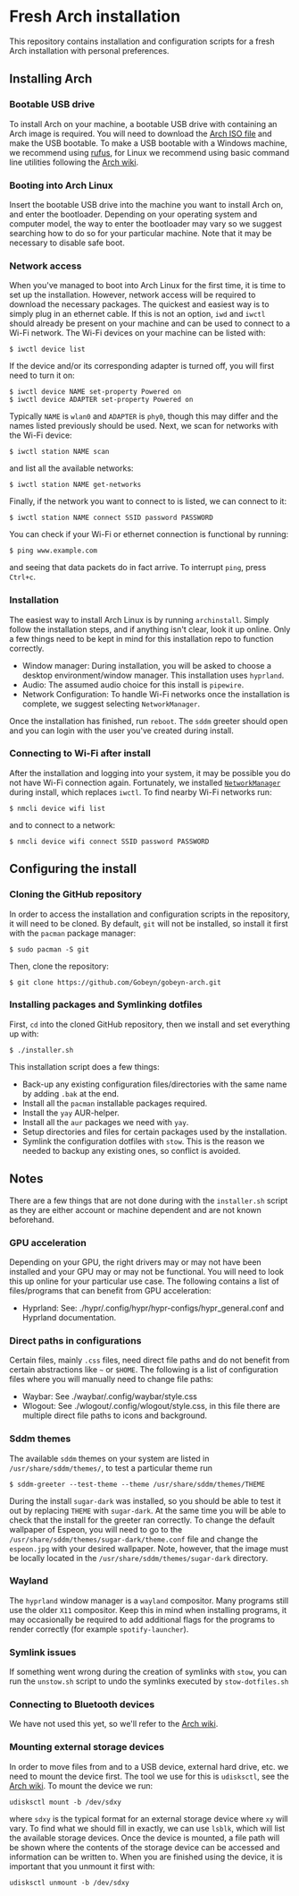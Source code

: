 # Fresh Arch installation

This repository contains installation and configuration scripts for a fresh Arch installation with personal preferences.

## Installing Arch

### Bootable USB drive

To install Arch on your machine, a bootable USB drive with containing an Arch image is required. You will need to download the 
[Arch ISO file](https://archlinux.org/download/) and make the USB bootable. To make a USB bootable with a Windows machine, 
we recommend using [rufus](https://rufus.ie/en/), for Linux we recommend using basic command line utilities following the 
[Arch wiki](https://wiki.archlinux.org/title/USB_flash_installation_medium).

### Booting into Arch Linux

Insert the bootable USB drive into the machine you want to install Arch on, and enter the bootloader. Depending on your operating system and 
computer model, the way to enter the bootloader may vary so we suggest searching how to do so for your particular machine. Note that it may be 
necessary to disable safe boot.

### Network access

When you've managed to boot into Arch Linux for the first time, it is 
time to set up the installation. However, network access will be 
required to download the necessary packages. The quickest and easiest 
way is to simply plug in an ethernet cable. If this is not an option,
`iwd` and `iwctl` should already be present on your machine and 
can be used to connect to a Wi-Fi network. The Wi-Fi devices on your 
machine can be listed with:
```
$ iwctl device list
```
If the device and/or its corresponding adapter is turned off, you will 
first need to turn it on:
```
$ iwctl device NAME set-property Powered on
$ iwctl device ADAPTER set-property Powered on
```
Typically `NAME` is `wlan0` and `ADAPTER` is `phy0`, though this may 
differ and the names listed previously should be used. Next, we scan 
for networks with the Wi-Fi device:
```
$ iwctl station NAME scan
```
and list all the available networks:
```
$ iwctl station NAME get-networks
```
Finally, if the network you want to connect to is listed, we can 
connect to it:
```
$ iwctl station NAME connect SSID password PASSWORD
```

You can check if your Wi-Fi or ethernet connection 
is functional by running:
```
$ ping www.example.com
```
and seeing that data packets do in fact arrive. To interrupt `ping`, 
press `Ctrl+c`.

### Installation 

The easiest way to install Arch Linux is by running `archinstall`. Simply 
follow the installation steps, and if anything isn't clear, look it up 
online. Only a few things need to be kept in mind for this installation 
repo to function correctly.

- Window manager: During installation, you will be asked to choose a 
    desktop environment/window manager. This installation uses `hyprland`.
- Audio: The assumed audio choice for this install is `pipewire`.
- Network Configuration: To handle Wi-Fi networks once the installation is
    complete, we suggest selecting `NetworkManager`.

Once the installation has finished, run `reboot`. The `sddm` greeter 
should open and you can login with the user you've created during install.

### Connecting to Wi-Fi after install

After the installation and logging into your system, it may be possible 
you do not have Wi-Fi connection again. Fortunately, we installed 
[`NetworkManager`](https://wiki.archlinux.org/title/NetworkManager) during
install, which replaces `iwctl`. To find nearby Wi-Fi networks run:
```
$ nmcli device wifi list
```
and to connect to a network:
```
$ nmcli device wifi connect SSID password PASSWORD
```

## Configuring the install
 
### Cloning the GitHub repository

In order to access the installation and configuration scripts in the 
repository, it will need to be cloned. By default, `git` will not be 
installed, so install it first with the `pacman` package manager:
```
$ sudo pacman -S git
```
Then, clone the repository:
```
$ git clone https://github.com/Gobeyn/gobeyn-arch.git
```

### Installing packages and Symlinking dotfiles

First, `cd` into the cloned GitHub repository, then we install and 
set everything up with:
```
$ ./installer.sh
```
This installation script does a few things:

- Back-up any existing configuration files/directories with the same
    name by adding `.bak` at the end.
- Install all the `pacman` installable packages required.
- Install the `yay` AUR-helper.
- Install all the `aur` packages we need with `yay`.
- Setup directories and files for certain packages used by the installation.
- Symlink the configuration dotfiles with `stow`. This is the reason 
    we needed to backup any existing ones, so conflict is avoided.

## Notes

There are a few things that are not done during with the `installer.sh` 
script as they are either account or machine dependent and are not known 
beforehand.

### GPU acceleration

Depending on your GPU, the right drivers may or may not have been 
installed and your GPU may or may not be functional. You will need to 
look this up online for your particular use case. The following contains
a list of files/programs that can benefit from GPU acceleration:

- Hyprland: See: ./hypr/.config/hypr/hypr-configs/hypr_general.conf and 
    Hyprland documentation.
### Direct paths in configurations

Certain files, mainly `.css` files, need direct file paths and do not 
benefit from certain abstractions like `~` or `$HOME`. The following is 
a list of configuration files where you will manually need to change 
file paths:

- Waybar: See ./waybar/.config/waybar/style.css
- Wlogout: See ./wlogout/.config/wlogout/style.css, in this file there 
    are multiple direct file paths to icons and background.

### Sddm themes

The available `sddm` themes on your system are listed in `/usr/share/sddm/themes/`, to test a particular theme run
```
$ sddm-greeter --test-theme --theme /usr/share/sddm/themes/THEME
```
During the install `sugar-dark` was installed, so you should be able to test it out by replacing `THEME` with `sugar-dark`.
At the same time you will be able to check that the install for the greeter ran correctly. To change the default wallpaper of 
Espeon, you will need to go to the `/usr/share/sddm/themes/sugar-dark/theme.conf` file and change the `espeon.jpg` with your 
desired wallpaper. Note, however, that the image must be locally located in the `/usr/share/sddm/themes/sugar-dark` directory.

### Wayland

The `hyprland` window manager is a `wayland` compositor. Many programs 
still use the older `X11` compositor. Keep this in mind when installing
programs, it may occasionally be required to add additional flags 
for the programs to render correctly (for example `spotify-launcher`).

### Symlink issues

If something went wrong during the creation of symlinks with `stow`, you can run the `unstow.sh` script to undo the symlinks executed by 
`stow-dotfiles.sh`

### Connecting to Bluetooth devices

We have not used this yet, so we'll refer to the 
[Arch wiki](https://wiki.archlinux.org/title/Bluetooth).

### Mounting external storage devices

In order to move files from and to a USB device, external hard drive, etc.
we need to mount the device first. The tool we use for this is 
`udisksctl`, see the [Arch wiki](https://wiki.archlinux.org/title/Udisks).
To mount the device we run:
```
udisksctl mount -b /dev/sdxy
```
where `sdxy` is the typical format for an external storage device where 
`xy` will vary. To find what we should fill in exactly, we can use 
`lsblk`, which will list the available storage devices. Once the device 
is mounted, a file path will be shown where the contents of the 
storage device can be accessed and information can be written to. When 
you are finished using the device, it is important that you unmount it 
first with:
```
udisksctl unmount -b /dev/sdxy
```
